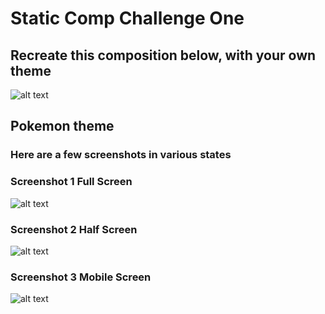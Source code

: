 # Static Comp Challenge One
## Recreate this composition below, with your own theme

![alt text](https://raw.githubusercontent.com/tomkingkong/tk-comp-challenge-1/master/images/SS-4.png)

## Pokemon theme
### Here are a few screenshots in various states
### Screenshot 1 Full Screen
![alt text](https://raw.githubusercontent.com/tomkingkong/tk-comp-challenge-1/master/images/SS-1.png)

### Screenshot 2 Half Screen
![alt text](https://raw.githubusercontent.com/tomkingkong/tk-comp-challenge-1/master/images/SS-2.png)

### Screenshot 3 Mobile Screen
![alt text](https://raw.githubusercontent.com/tomkingkong/tk-comp-challenge-1/master/images/SS-3.png)
